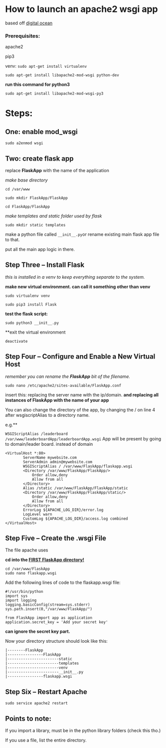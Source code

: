 # How to launch an apache2 wsgi app

based off [digital ocean](https://www.digitalocean.com/community/tutorials/how-to-deploy-a-flask-application-on-an-ubuntu-vps)

### Prerequisites:

apache2

pip3 

venv: `sudo apt-get install virtualenv`

```
sudo apt-get install libapache2-mod-wsgi python-dev
```

**run this command for python3**

```
sudo apt-get install libapache2-mod-wsgi-py3
```

# Steps:

## One: enable mod_wsgi

```
sudo a2enmod wsgi 
```

## Two: create flask app

replace **FlaskApp** with the name of the application

*make base directory*

```
cd /var/www 
```

```
sudo mkdir FlaskApp/FlaskApp
```

```
cd FlaskApp/FlaskApp
```

*make templates and static folder used by flask*

```
sudo mkdir static templates
```

make a python file called `__init__.py`or rename existing main flask app file to that.

put all the main app logic in there.

## Step Three – Install Flask

*this is installed in a venv to keep everything separate to the system.*

**make new virtual environment. can call it something other than venv**

```
sudo virtualenv venv
```

```
sudo pip3 install Flask 
```

**test the flask script:**

```
sudo python3 __init__.py 
```

**exit the virtual environment

```
deactivate
```

## Step Four – Configure and Enable a New Virtual Host

*remember you can rename the **FlaskApp** bit of the filename.*

```
sudo nano /etc/apache2/sites-available/FlaskApp.conf
```

insert this: replacing the server name with the ip/domain. **and replacing all instances of FlaskApp with the name of your app**

You can also change the directory of the app, by changing the / on line 4 after wsgiscriptAlias to a directory name.

e.g.**

`WSGIScriptAlias /leaderboard /var/www/leaderboardApp/leaderboardApp.wsgi` App will be present by going to domain/leader board. instead of domain

```
<VirtualHost *:80>
		ServerName mywebsite.com
		ServerAdmin admin@mywebsite.com
		WSGIScriptAlias / /var/www/FlaskApp/flaskapp.wsgi
		<Directory /var/www/FlaskApp/FlaskApp/>
			Order allow,deny
			Allow from all
		</Directory>
		Alias /static /var/www/FlaskApp/FlaskApp/static
		<Directory /var/www/FlaskApp/FlaskApp/static/>
			Order allow,deny
			Allow from all
		</Directory>
		ErrorLog ${APACHE_LOG_DIR}/error.log
		LogLevel warn
		CustomLog ${APACHE_LOG_DIR}/access.log combined
</VirtualHost>
```

## Step Five – Create the .wsgi File

The file apache uses 

**cd into the <u>FIRST FlaskApp directory!</u>**

```
cd /var/www/FlaskApp
sudo nano flaskapp.wsgi 
```

Add the following lines of code to the flaskapp.wsgi file:

```
#!/usr/bin/python
import sys
import logging
logging.basicConfig(stream=sys.stderr)
sys.path.insert(0,"/var/www/FlaskApp/")

from FlaskApp import app as application
application.secret_key = 'Add your secret key'
```

**can ignore the secret key part.**

Now your directory structure should look like this:

```
|--------FlaskApp
|----------------FlaskApp
|-----------------------static
|-----------------------templates
|-----------------------venv
|-----------------------__init__.py
|----------------flaskapp.wsgi
```

## Step Six – Restart Apache

```
sudo service apache2 restart 
```

## Points to note:

If you import a library, must be in the python library folders (check this tho.)

If you use a file, list the entire directory.